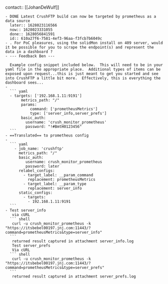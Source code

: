 contact:: [[JohanDeWulf]]

	- DONE Latest CrushFTP build can now be targeted by prometheus as a data source
	  later:: 1628023116566
	  now:: 1628023331055
	  done:: 1628056841591
	  id:: 610a27f6-7581-4ef3-96aa-f3fcb7b6049c
	- . For PoC pleasures, using the solidMon install on 409 server, would it be possible for you to scrape the endpoint(s) and represent the data in a dashboard ?
	- --- Feedback Ben ---
	   
	  Example config snippet included below.  This will need to be in your yaml file in the appropriate place.  Additional types of items can be exposed upon request...this is just meant to get you started and see into CrushFTP a little bit more.  Effectively, this is everything the dashboard sees...
	-
	  ``` yaml
	  - targets: ['192.168.1.11:9191']
	       metrics_path: "/"
	       params:
	           command: ['prometheusMetrics']
	           type: ['server_info,server_prefs']
	       basic_auth:
	         username: 'crush_monitor_prometheus'
	         password: "!#BmtH0123456"
	  ```
	- ==Translated== to prometheus config
	-
	  ``` yaml
	    - job_name: 'crushftp'
	      metrics_path: "/"
	      basic_auth:
	         username: crush_monitor_prometheus
	         password: later
	      relabel_configs:
	        - target_label: __param_command
	          replacement: prometheusMetrics
	        - target_label: __param_type
	          replacement: server_info
	      static_configs:
	        - targets:
	          - 192.168.1.11:9191
	  ```
	- Test server_info
	   via cURL
	  ``` shell
	   curl -u crush_monitor_prometheus -k "https://itsbebel00197.jnj.com:11443/?command=prometheusMetrics&type=server_info"
	  ```
	   returned result captured in attachment server_info.log
	   Test server_prefs
	   Via cURL
	  ``` shell
	   curl -u crush_monitor_prometheus -k "https://itsbebel00197.jnj.com:11443/?command=prometheusMetrics&type=server_prefs"
	  ```
	   returned result captured in attachment server_prefs.log